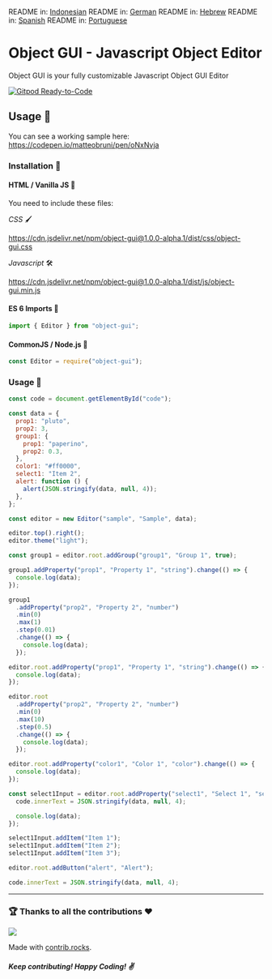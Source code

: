 README in: [Indonesian](./README-ID.md)
README in: [German](./README-DE.md)
README in: [Hebrew](./README-IL.md)
README in: [Spanish](./README-ES.md)
README in: [Portuguese](./README-BR.md)

# Object GUI - Javascript Object Editor

Object GUI is your fully customizable Javascript Object GUI Editor

[![Gitpod Ready-to-Code](https://img.shields.io/badge/Gitpod-ready--to--code-blue?logo=gitpod)](https://gitpod.io/#https://github.com/matteobruni/object-gui)

## Usage :receipt:

You can see a working sample here: <https://codepen.io/matteobruni/pen/oNxNvja>

### Installation :wrench: 

#### HTML / Vanilla JS :ice_cream: 

You need to include these files:

_CSS_ :paintbrush:	

<https://cdn.jsdelivr.net/npm/object-gui@1.0.0-alpha.1/dist/css/object-gui.css>

_Javascript_ :hammer_and_wrench:	

<https://cdn.jsdelivr.net/npm/object-gui@1.0.0-alpha.1/dist/js/object-gui.min.js>

#### ES 6 Imports :closed_lock_with_key: 

```javascript
import { Editor } from "object-gui";
```

#### CommonJS / Node.js :link:	

```javascript
const Editor = require("object-gui");
```

### Usage :receipt: 

```javascript
const code = document.getElementById("code");

const data = {
  prop1: "pluto",
  prop2: 3,
  group1: {
    prop1: "paperino",
    prop2: 0.3,
  },
  color1: "#ff0000",
  select1: "Item 2",
  alert: function () {
    alert(JSON.stringify(data, null, 4));
  },
};

const editor = new Editor("sample", "Sample", data);

editor.top().right();
editor.theme("light");

const group1 = editor.root.addGroup("group1", "Group 1", true);

group1.addProperty("prop1", "Property 1", "string").change(() => {
  console.log(data);
});

group1
  .addProperty("prop2", "Property 2", "number")
  .min(0)
  .max(1)
  .step(0.01)
  .change(() => {
    console.log(data);
  });

editor.root.addProperty("prop1", "Property 1", "string").change(() => {
  console.log(data);
});

editor.root
  .addProperty("prop2", "Property 2", "number")
  .min(0)
  .max(10)
  .step(0.5)
  .change(() => {
    console.log(data);
  });

editor.root.addProperty("color1", "Color 1", "color").change(() => {
  console.log(data);
});

const select1Input = editor.root.addProperty("select1", "Select 1", "select").change(() => {
  code.innerText = JSON.stringify(data, null, 4);

  console.log(data);
});

select1Input.addItem("Item 1");
select1Input.addItem("Item 2");
select1Input.addItem("Item 3");

editor.root.addButton("alert", "Alert");

code.innerText = JSON.stringify(data, null, 4);
```

---

### :trophy: Thanks to all the contributions :hearts:	

<a href="https://github.com/matteobruni/object-gui/graphs/contributors">
  <img src="https://contrib.rocks/image?repo=matteobruni/object-gui" />
</a>

Made with [contrib.rocks](https://contrib.rocks).
##### Keep contributing! Happy Coding! :v:	

